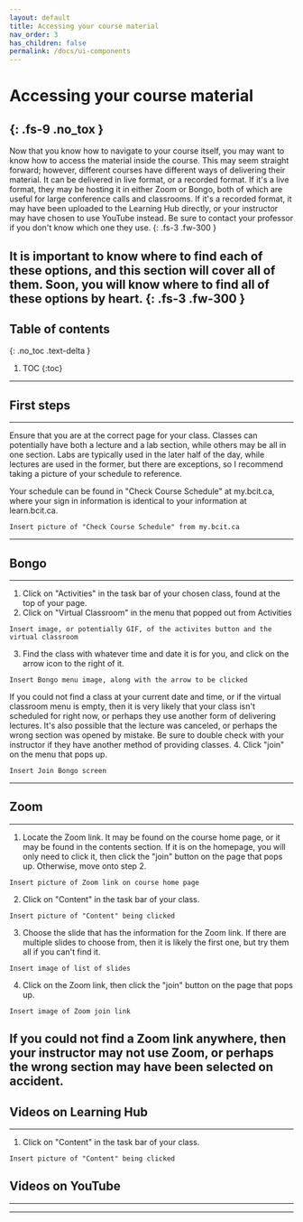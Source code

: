 ```yaml
---
layout: default
title: Accessing your course material
nav_order: 3
has_children: false
permalink: /docs/ui-components
---
```


# Accessing your course material
{: .fs-9 .no_tox }
---
Now that you know how to navigate to your course itself, you may want to know how to access the material inside the course. This may seem straight forward; however, different courses have different ways of delivering their material. It can be delivered in live format, or a recorded format. If it's a live format, they may be hosting it in either Zoom or Bongo, both of which are useful for large conference calls and classrooms. If it's a recorded format, it may have been uploaded to the Learning Hub directly, or your instructor may have chosen to use YouTube instead. Be sure to contact your professor if you don't know which one they use.
{: .fs-3 .fw-300 }

It is important to know where to find each of these options, and this section will cover all of them. Soon, you will know where to find all of these options by heart.
{: .fs-3 .fw-300 }
---
## Table of contents
{: .no_toc .text-delta }

1. TOC
{:toc}
---
## First steps
---
Ensure that you are at the correct page for your class. Classes can potentially have both a lecture and a lab section, while others may be all in one section. Labs are typically used in the later half of the day, while lectures are used in the former, but there are exceptions, so I recommend taking a picture of your schedule to reference.

Your schedule can be found in "Check Course Schedule" at my.bcit.ca, where your sign in information is identical to your information at learn.bcit.ca.
```
Insert picture of "Check Course Schedule" from my.bcit.ca
```
---
## Bongo
---
1. Click on "Activities" in the task bar of your chosen class, found at the top of your page.
2. Click on "Virtual Classroom" in the menu that popped out from Activities
```
Insert image, or potentially GIF, of the activites button and the virtual classroom
```
3. Find the class with whatever time and date it is for you, and click on the arrow icon to the right of it.
```
Insert Bongo menu image, along with the arrow to be clicked
```
If you could not find a class at your current date and time, or if the virtual classroom menu is empty, then it is very likely that your class isn't scheduled for right now, or perhaps they use another form of delivering lectures. It's also possible that the lecture was canceled, or perhaps the wrong section was opened by mistake. Be sure to double check with your instructor if they have another method of providing classes.
4. Click "join" on the menu that pops up.
```
Insert Join Bongo screen
```
---
## Zoom
---
1. Locate the Zoom link. It may be found on the course home page, or it may be found in the contents section. If it is on the homepage, you will only need to click it, then click the "join" button on the page that pops up. Otherwise, move onto step 2.
```
Insert picture of Zoom link on course home page
```
2. Click on "Content" in the task bar of your class.
```
Insert picture of "Content" being clicked
```
3. Choose the slide that has the information for the Zoom link. If there are multiple slides to choose from, then it is likely the first one, but try them all if you can't find it.
```
Insert image of list of slides
```
4. Click on the Zoom link, then click the "join" button on the page that pops up.
```
Insert image of Zoom join link
```
If you could not find a Zoom link anywhere, then your instructor may not use Zoom, or perhaps the wrong section may have been selected on accident.
---
## Videos on Learning Hub
---
1. Click on "Content" in the task bar of your class.
```
Insert picture of "Content" being clicked
```

## Videos on YouTube
---

---
